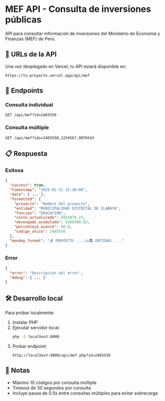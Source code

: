 # MEF API - Consulta de inversiones públicas

API para consultar información de inversiones del Ministerio de Economía y Finanzas (MEF) de Perú.

## 🚀 URLs de la API

Una vez desplegado en Vercel, tu API estará disponible en:

```
https://tu-proyecto.vercel.app/api/mef
```

## 📡 Endpoints

### Consulta individual
```
GET /api/mef?id=2465550
```

### Consulta múltiple
```
GET /api/mef?ids=2465550,1234567,9876543
```

## 📋 Respuesta

### Exitosa
```json
{
  "success": true,
  "timestamp": "2025-01-31 15:30:00",
  "data": { ... },
  "formatted": {
    "proyecto": "Nombre del proyecto",
    "entidad": "MUNICIPALIDAD DISTRITAL DE ILABAYA",
    "funcion": "EDUCACIÓN",
    "costo_actualizado": 5921079.23,
    "devengado_acumulado": 5260390.62,
    "porcentaje_avance": 88.9,
    "codigo_unico": 2465550
  },
  "monday_format": "💰 PROYECTO: ...\n🏛️ ENTIDAD: ..."
}
```

### Error
```json
{
  "error": "Descripción del error",
  "debug": { ... }
}
```

## 🛠️ Desarrollo local

Para probar localmente:

1. Instalar PHP
2. Ejecutar servidor local:
   ```bash
   php -S localhost:8000
   ```
3. Probar endpoint:
   ```
   http://localhost:8000/api/mef.php?id=2465550
   ```

## 📝 Notas

- Máximo 10 códigos por consulta múltiple
- Timeout de 30 segundos por consulta
- Incluye pausa de 0.5s entre consultas múltiples para evitar sobrecarga